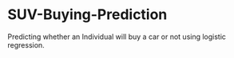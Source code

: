 # SUV-Buying-Prediction
Predicting whether an Individual will buy a car or not using logistic regression.
